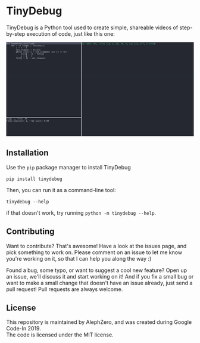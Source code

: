 # TinyDebug
TinyDebug is a Python tool used to create simple, shareable videos of step-by-step execution of code, just like this one:

![Example](assets/example_video.gif)

## Installation
Use the `pip` package manager to install TinyDebug
```shell script
pip install tinydebug
```
Then, you can run it as a command-line tool:
```shell script
tinydebug --help
```
if that doesn't work, try running ``python -m tinydebug --help``.

## Contributing
Want to contribute? That's awesome! Have a look at the issues page, and pick something to work on.
Please comment on an issue to let me know you're working on it, so that I can help you along the way :)

Found a bug, some typo, or want to suggest a cool new feature? Open up an issue, we'll discuss it and start working on it!
And if you fix a small bug or want to make a small change that doesn't have an issue already, just send a pull request! Pull requests are always welcome.

## License
This repository is maintained by AlephZero, and was created during Google Code-In 2019.  
The code is licensed under the MIT license.

